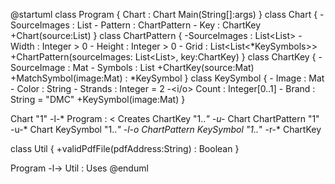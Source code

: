 @startuml
class Program {
    Chart : Chart
    Main(String[]:args)
}
class Chart {
    -SourceImages : List<Mat>
    -<o> Pattern : ChartPattern
    -<o> Key : ChartKey
    +Chart(source:List<Mat>)
}
class ChartPattern {
    -SourceImages : List<List<Mat>>
    -<o> Width : Integer > 0
    -<o> Height : Integer > 0
    -<o> Grid : List<List<*KeySymbols>>
    +ChartPattern(sourceImages: List<List<Mat>>, key:ChartKey)
}
class ChartKey {
    -SourceImage : Mat
    -<o> Symbols : List<KeySymbol>
    +ChartKey(source:Mat)
    +MatchSymbol(image:Mat) : *KeySymbol
}
class KeySymbol {
    -<o> Image : Mat
    -<o> Color : String
    -<o> Strands : Integer = 2
    -<i/o> Count : Integer[0..1]
    -<o> Brand : String = "DMC"
    +KeySymbol(image:Mat)
}

Chart "1" -l-* Program : < Creates
ChartKey "1..*" -u-* Chart
ChartPattern "1" -u-* Chart
KeySymbol "1..*" -l-o ChartPattern
KeySymbol "1..*" -r-* ChartKey

class Util {
    +validPdfFile(pdfAddress:String) : Boolean
}

Program -l-> Util : Uses
@enduml
